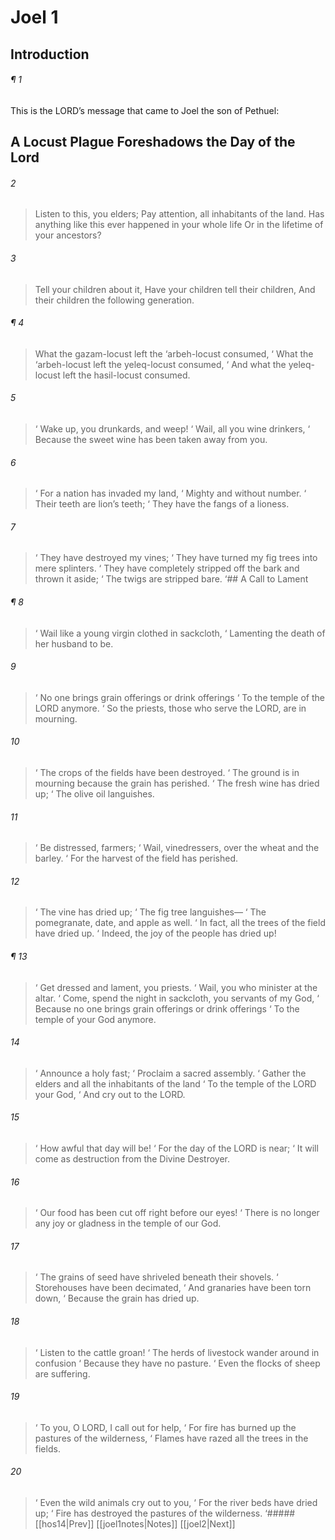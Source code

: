 # Joel 1
## Introduction
###### ¶ 1
This is the LORD’s message that came to Joel the son of Pethuel:
## A Locust Plague Foreshadows the Day of the Lord
###### 2
> Listen to this, you elders;
> Pay attention, all inhabitants of the land.
> Has anything like this ever happened in your whole life
> Or in the lifetime of your ancestors?
###### 3
> Tell your children about it,
> Have your children tell their children,
> And their children the following generation.
###### ¶ 4
> What the gazam-locust left the ‘arbeh-locust consumed,
>  ‘ What the ‘arbeh-locust left the yeleq-locust consumed,
>  ‘ And what the yeleq-locust left the hasil-locust consumed.
###### 5
>  ‘ Wake up, you drunkards, and weep!
>  ‘ Wail, all you wine drinkers,
>  ‘ Because the sweet wine has been taken away from you.
###### 6
>  ‘ For a nation has invaded my land,
>  ‘ Mighty and without number.
>  ‘ Their teeth are lion’s teeth;
>  ‘ They have the fangs of a lioness.
###### 7
>  ‘ They have destroyed my vines;
>  ‘ They have turned my fig trees into mere splinters.
>  ‘ They have completely stripped off the bark and thrown it aside;
>  ‘ The twigs are stripped bare.
‘## A Call to Lament
###### ¶ 8
>  ‘ Wail like a young virgin clothed in sackcloth,
>  ‘ Lamenting the death of her husband to be.
###### 9
>  ‘ No one brings grain offerings or drink offerings
>  ‘ To the temple of the LORD anymore.
>  ‘ So the priests, those who serve the LORD, are in mourning.
###### 10
>  ‘ The crops of the fields have been destroyed.
>  ‘ The ground is in mourning because the grain has perished.
>  ‘ The fresh wine has dried up;
>  ‘ The olive oil languishes.
###### 11
>  ‘ Be distressed, farmers;
>  ‘ Wail, vinedressers, over the wheat and the barley.
>  ‘ For the harvest of the field has perished.
###### 12
>  ‘ The vine has dried up;
>  ‘ The fig tree languishes—
>  ‘ The pomegranate, date, and apple as well.
>  ‘ In fact, all the trees of the field have dried up.
>  ‘ Indeed, the joy of the people has dried up!
###### ¶ 13
>  ‘ Get dressed and lament, you priests.
>  ‘ Wail, you who minister at the altar.
>  ‘ Come, spend the night in sackcloth, you servants of my God,
>  ‘ Because no one brings grain offerings or drink offerings
>  ‘ To the temple of your God anymore.
###### 14
>  ‘ Announce a holy fast;
>  ‘ Proclaim a sacred assembly.
>  ‘ Gather the elders and all the inhabitants of the land
>  ‘ To the temple of the LORD your God,
>  ‘ And cry out to the LORD.
###### 15
>  ‘ How awful that day will be!
>  ‘ For the day of the LORD is near;
>  ‘ It will come as destruction from the Divine Destroyer.
###### 16
>  ‘ Our food has been cut off right before our eyes!
>  ‘ There is no longer any joy or gladness in the temple of our God.
###### 17
>  ‘ The grains of seed have shriveled beneath their shovels.
>  ‘ Storehouses have been decimated,
>  ‘ And granaries have been torn down,
>  ‘ Because the grain has dried up.
###### 18
>  ‘ Listen to the cattle groan!
>  ‘ The herds of livestock wander around in confusion
>  ‘ Because they have no pasture.
>  ‘ Even the flocks of sheep are suffering.
###### 19
>  ‘ To you, O LORD, I call out for help,
>  ‘ For fire has burned up the pastures of the wilderness,
>  ‘ Flames have razed all the trees in the fields.
###### 20
>  ‘ Even the wild animals cry out to you,
>  ‘ For the river beds have dried up;
>  ‘ Fire has destroyed the pastures of the wilderness.
<span class=arrow-right>  ‘##### <span class=arrow-left>  [[hos14|Prev]]<span class=navigation-separator>  [[joel1notes|Notes]]<span class=navigation-separator>  [[joel2|Next]]